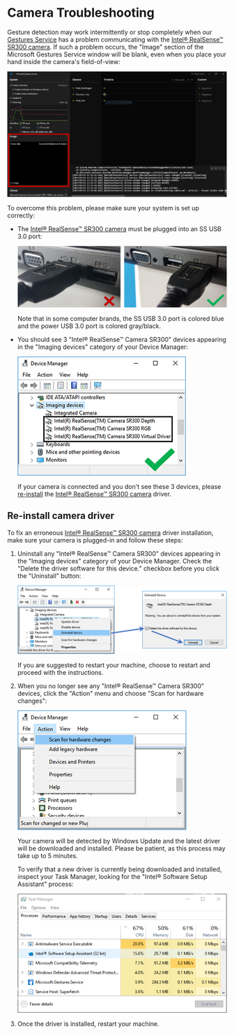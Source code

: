 # Camera Troubleshooting

Gesture detection may work intermittently or stop completely when our [Gestures Service](getting-started-gestures-service.md) has a problem communicating with the [Intel® RealSense™ SR300 camera](https://click.intel.com/intelrealsense-developer-kit-featuring-sr300.html). If such a problem occurs, the "Image" section of the Microsoft Gestures Service window will be blank, even when you place your hand inside the camera's field-of-view:

![Image section blank due to RealSense issue](Images\CaptureGesturesService_RealSenseIssue.PNG)

To overcome this problem, please make sure your system is set up correctly:

- The [Intel® RealSense™ SR300 camera](https://click.intel.com/intelrealsense-developer-kit-featuring-sr300.html) must be plugged into an SS USB 3.0 port:

    ![RealSense USB Port](Images\RealSensePort.png)

    Note that in some computer brands, the SS USB 3.0 port is colored blue and the power USB 3.0 port is colored gray/black.

- You should see 3 "Intel® RealSense™ Camera SR300" devices appearing in the "Imaging devices" category of your Device Manager:

    ![Device Manager](Images\RealSenseDeviceManager.png)

    If your camera is connected and you don't see these 3 devices, please [re-install](#re-install-camera-driver) the [Intel® RealSense™ SR300 camera](https://click.intel.com/intelrealsense-developer-kit-featuring-sr300.html) driver.

## Re-install camera driver

To fix an erroneous [Intel® RealSense™ SR300 camera](https://click.intel.com/intelrealsense-developer-kit-featuring-sr300.html) driver installation, make sure your camera is plugged-in and follow these steps:

1. Uninstall any "Intel® RealSense™ Camera SR300" devices appearing in the "Imaging devices" category of your Device Manager. Check the "Delete the driver software for this device." checkbox before you click the "Uninstall" button:

    ![Uninstall RealSense devices](Images\RealSenseUninstallDevice.png)

    If you are suggested to restart your machine, choose to restart and proceed with the instructions.

1. When you no longer see any "Intel® RealSense™ Camera SR300" devices, click the "Action" menu and choose "Scan for hardware changes":

    ![Scan changes](Images\RealSenseScanChanges.png)

    Your camera will be detected by Windows Update and the latest driver will be downloaded and installed. Please be patient, as this process may take up to 5 minutes.

    To verify that a new driver is currently being downloaded and installed, inspect your Task Manager, looking for the "Intel® Software Setup Assistant" process:

    ![Task Manager Intel Setup](Images\RealSenseSetupTaskManager.png)

1. Once the driver is installed, restart your machine.